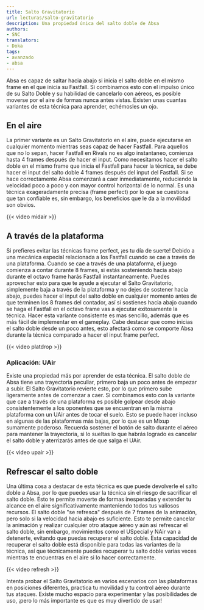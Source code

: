 ```yaml
---
title: Salto Gravitatorio
url: lecturas/salto-gravitatorio
description: Una propiedad única del salto doble de Absa
authors:
- SNC
translators:
- Doka
tags:
- avanzado
- absa
---
```


Absa es capaz de saltar hacia abajo si inicia el salto doble en el mismo frame en el que inicia su Fastfall. Si combinamos esto con el impulso único de su Salto Doble y su habilidad de cancelarlo con aéreos, es posible moverse por el aire de formas nunca antes vistas. Existen unas cuantas variantes de esta técnica para aprender, echémosles un ojo.

## En el aire

La primer variante es un Salto Gravitatorio en el aire, puede ejecutarse en cualquier momento mientras seas capaz de hacer Fastfall. Para aquellos que no lo sepan, hacer Fastfall en Rivals no es algo instantaneo, comienza hasta 4 frames después de hacer el input. Como necesitamos hacer el salto doble en el mismo frame que inicia el Fastfall para hacer la técnica, se debe hacer el input del salto doble 4 frames después del input del Fastfall. Si se hace correctamente Absa comenzará a caer inmediatamente, reduciendo la velocidad poco a poco y con mayor control horizontal de lo normal. Es una técnica exageradamente precisa (frame perfect) por lo que se cuestiona que tan confiable es, sin embargo, los beneficios que le da a la movilidad son obvios.

{{< video midair >}}

## A través de la plataforma

Si prefieres evitar las técnicas frame perfect, ¡es tu día de suerte! Debido a una mecánica especial relacionada a los Fastfall cuando se cae a través de una plataforma. Cuando se cae a través de una plataforma, el juego comienza a contar durante 8 frames, si estás sosteniendo hacia abajo durante el octavo frame harás Fastfall instantaneamente. Puedes aprovechar esto para que te ayude a ejecutar el Salto Gravitatorio, simplemente baja a través de la plataforma y no dejes de sostener hacia abajo, puedes hacer el input del salto doble en cualquier momento antes de que terminen los 8 frames del contador, así si sostienes hacia abajo cuando se haga el Fastfall en el octavo frame vas a ejecutar exitosamente la técnica. Hacer esta variante consistente es mas sencillo, además que es más fácil de implementar en el gameplay. Cabe destacar que como inicias el salto doble desde un poco antes, esto afectará como se comporte Absa durante la técnica comparado a hacer el input frame perfect.

{{< video platdrop >}}

### Aplicación: UAir

Existe una propiedad más por aprender de esta técnica. El salto doble de Absa tiene una trayectoria peculiar, primero baja un poco antes de empezar a subir. El Salto Gravitatorio revierte esto, por lo que primero sube ligeramente antes de comenzar a caer. Si combinamos esto con la variante que cae a través de una plataforma es posible golpear desde abajo consistentemente a los oponentes que se encuentran en la misma plataforma con un UAir antes de tocar el suelo. Esto se puede hacer incluso en algunas de las plataformas más bajas, por lo que es un Mixup sumamente poderoso. Recuerda sostener el botón de salto durante el aéreo para mantener la trayectoria, si lo sueltas lo que habrás logrado es cancelar el salto doble y aterrizarás antes de que salga el UAir.

{{< video upair >}}

## Refrescar el salto doble

Una última cosa a destacar de esta técnica es que puede devolverle el salto doble a Absa, por lo que puedes usar la técnica sin el riesgo de sacrificar el salto doble. Esto te permite moverte de formas inesperadas y extender tu alcance en el aire significativamente manteniendo todos tus valiosos recursos. El salto doble "se refresca" después de 7 frames de la animación, pero solo si la velocidad hacia abajo es suficiente. Esto te permite cancelar la animación y realizar cualquier otro ataque aéreo y aún asi refrescar el salto doble, sin embargo, movimientos como el USpecial y NAir van a detenerte, evitando que puedas recuperar el salto doble. Esta capacidad de recuperar el salto doble está disponible para todas las variantes de la técnica, así que técnicamente puedes recuperar tu salto doble varias veces mientras te encuentras en el aire si lo hacer correctamente.

{{< video refresh >}}

Intenta probar el Salto Gravitatorio en varios escenarios con las plataformas en posiciones diferentes, practica tu movilidad y tu control aéreo durante tus ataques. Existe mucho espacio para experimentar y las posibilidades de uso, ¡pero lo más importante es que es muy divertido de usar!
